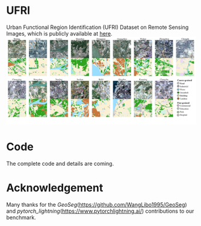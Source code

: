 # UFRI
Urban Functional Region Identification (UFRI) Dataset on Remote Sensing Images, which is publicly available at [here](https://pan.baidu.com/s/1ZMpZhzifnengh0aVgyVTlg).
![Some samples](Dataset_samples.jpg)
# Code
The complete code and details are coming.
# Acknowledgement
Many thanks for the *GeoSeg*(https://github.com/WangLibo1995/GeoSeg) and *pytorch_lightning*(https://www.pytorchlightning.ai/) contributions to our benchmark.
